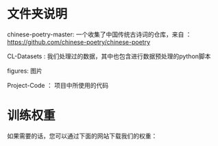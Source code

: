 # 文件夹说明
chinese-poetry-master: 一个收集了中国传统古诗词的仓库，来自 ：https://github.com/chinese-poetry/chinese-poetry

CL-Datasets : 我们处理过的数据，其中也包含进行数据预处理的python脚本

figures: 图片

Project-Code ： 项目中所使用的代码

# 训练权重
如果需要的话，您可以通过下面的网站下载我们的权重：


